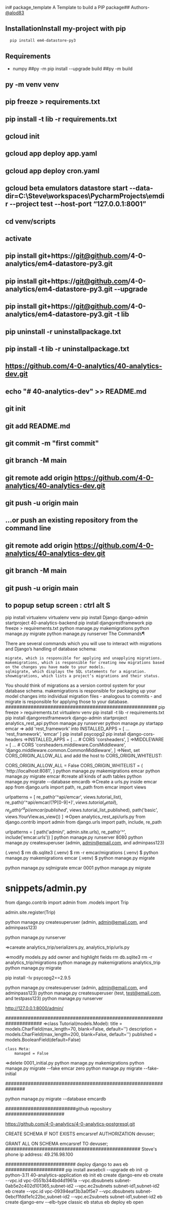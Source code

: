in# package_template
A Template to build a PIP package## Authors- [@alod83](https://www.github.com/alod83)
## InstallationInstall my-project with pip
```bash
  pip install em4-datastore-py3
```
## Requirements
* numpy
##py -m pip install --upgrade build
##py -m build

## py -m venv venv

## pip freeze > requirements.txt

## pip install -t lib -r requirements.txt

## gcloud init

## gcloud app deploy app.yaml

## gcloud app deploy cron.yaml

## gcloud beta emulators datastore start --data-dir=C:\Steve\workspaces\PycharmProjects\emdir --project test --host-port “127.0.0.1:8001”
## cd venv/scripts
## activate
## pip install git+https://git@github.com/4-0-analytics/em4-datastore-py3.git
## pip install git+https://git@github.com/4-0-analytics/em4-datastore-py3.git --upgrade
## pip install git+https://git@github.com/4-0-analytics/em4-datastore-py3.git -t lib

## pip uninstall -r uninstallpackage.txt
## pip install -t lib -r uninstallpackage.txt

## https://github.com/4-0-analytics/40-analytics-dev.git

## echo "# 40-analytics-dev" >> README.md
## git init
## git add README.md
## git commit -m "first commit"
## git branch -M main
## git remote add origin https://github.com/4-0-analytics/40-analytics-dev.git
## git push -u origin main

## …or push an existing repository from the command line

## git remote add origin https://github.com/4-0-analytics/40-analytics-dev.git
## git branch -M main
## git push -u origin main

## to popup setup screen : ctrl alt S

pip install virtualenv
virtualenv venv
pip install Django
django-admin startproject 40-analytics-backend
pip install djangorestframework
pip freeze > requirements.txt
python manage.py makemigrations
python manage.py migrate
python manage.py runserver
The Commands¶

There are several commands which you will use to interact with migrations and Django’s handling of database schema:

    migrate, which is responsible for applying and unapplying migrations.
    makemigrations, which is responsible for creating new migrations based on the changes you have made to your models.
    sqlmigrate, which displays the SQL statements for a migration.
    showmigrations, which lists a project’s migrations and their status.

You should think of migrations as a version control system for your database schema. makemigrations is responsible for packaging up your model changes into individual migration files - analogous to commits - and migrate is responsible for applying those to your database.
######################################################
pip freeze > requirements.txt
virtualenv venv
pip install -t lib -r requirements.txt
pip install djangorestframework
django-admin startproject analytics_rest_api
python manage.py runserver
python manage.py startapp emcar
=> add 'rest_framework' into INSTALLED_APPS = [
                                               ...
                                               'rest_framework',
                                               'emcar'
                                               ]
pip install psycopg2
pip install django-cors-headers
=>INSTALLED_APPS = [
    ...
    # CORS
    'corsheaders',
]
=>MIDDLEWARE = [
    ...
    # CORS
    'corsheaders.middleware.CorsMiddleware',
    'django.middleware.common.CommonMiddleware',
]
=>Next, set CORS_ORIGIN_ALLOW_ALL and add the host to CORS_ORIGIN_WHITELIST:

CORS_ORIGIN_ALLOW_ALL = False
CORS_ORIGIN_WHITELIST = (
    'http://localhost:8081',
)
python manage.py makemigrations emcar
python manage.py migrate emcar
#create all kinds of auth tables
python manage.py migrate --database emcardb
=>Create a urls.py inside emcar app 
from django.urls import path, re_path
from emcar import views

urlpatterns = [
    re_path(r'^api/emcar', views.tutorial_list),
    re_path(r'^api/emcar/(?P<pk>[0-9]+)$', views.tutorial_detail),
    re_path(r'^api/emcar/published$', views.tutorial_list_published),
    path('basic', views.YourView.as_view())
]
=>Open analytics_rest_api/urls.py
from django.contrib import admin
from django.urls import path, include, re_path

urlpatterns = [
    path('admin/', admin.site.urls),
    re_path(r'^', include('emcar.urls'))
]
python manage.py runserver 8080
python manage.py createsuperuser (admin, admin@email.com, and adminpass123)

(.venv) $ rm db.sqlite3
(.venv) $ rm -r emcar/migrations
(.venv) $ python manage.py makemigrations emcar
(.venv) $ python manage.py migrate





python manage.py sqlmigrate emcar 0001
python manage.py migrate
 
# snippets/admin.py
from django.contrib import admin
from .models import Trip

admin.site.register(Trip)

python manage.py createsuperuser (admin, admin@email.com, and adminpass123)

python manage.py runserver

=>careate analytics_trip/serializers.py, analytics_trip/urls.py

=>modify models.py add owner and highlight fields
rm db.sqlite3
rm -r analytics_trip/migrations
python manage.py makemigrations analytics_trip
python manage.py migrate

pip install -Iv psycopg2==2.9.5

python manage.py createsuperuser (admin, admin@email.com, and adminpass123)
python manage.py createsuperuser (test, test@email.com, and testpass123)
python manage.py runserver

http://127.0.0.1:8000/admin/


#####################################################################
=>class Tutorial(models.Model):
    title = models.CharField(max_length=70, blank=False, default='')
    description = models.CharField(max_length=200, blank=False, default='')
    published = models.BooleanField(default=False)

    class Meta:
        managed = False
=>delete 0001_initial.py
python manage.py makemigrations
python manage.py migrate --fake emcar zero
python manage.py migrate --fake-initial


###############################################################


python manage.py migrate --database emcardb


#########################github repository #####################

https://github.com/4-0-analytics/4-0-analytics-postgresql.git

CREATE SCHEMA IF NOT EXISTS emcarsref
    AUTHORIZATION devuser;

GRANT ALL ON SCHEMA emcarsref TO devuser;
################################################
Steve's phone ip address: 49.216.98.100

######################### deploy django to aws eb #####################
pip install awsebcli --upgrade
eb init -p python-3.11 40-analytics-application
eb init
eb create django-env
eb create --vpc.id vpc-0551b344bd4d1961a  --vpc.dbsubnets subnet-0ab5e2c402d101365,subnet-id2 --vpc.ec2subnets subnet-id1,subnet-id2
eb create --vpc.id vpc-09394eaf3b3a0f5e7  --vpc.dbsubnets subnet-0ebcf1fdd1e1c22bc,subnet-id2 --vpc.ec2subnets subnet-id1,subnet-id2
eb create django-env --elb-type classic
eb status
eb deploy
eb open


